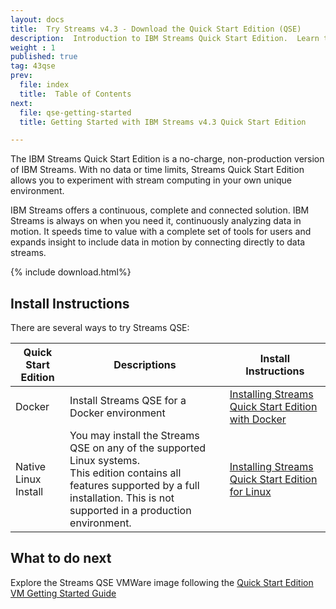 ```yaml
---
layout: docs
title:  Try Streams v4.3 - Download the Quick Start Edition (QSE)
description:  Introduction to IBM Streams Quick Start Edition.  Learn the different ways to get started.
weight : 1
published: true
tag: 43qse
prev:
  file: index
  title:  Table of Contents
next:
  file: qse-getting-started
  title: Getting Started with IBM Streams v4.3 Quick Start Edition

---
```


The IBM Streams Quick Start Edition is a no-charge, non-production version of IBM Streams.  With no data or time limits, Streams Quick Start Edition allows you to experiment with stream computing in your own unique environment.  

IBM Streams offers a continuous, complete and connected solution.  IBM Streams is always on when you need it, continuously analyzing data in motion.  It speeds time to value with a complete set of tools for users and expands insight to include data in motion by connecting directly to data streams.

{% include download.html%}

## Install Instructions

There are several ways to try Streams QSE:

| Quick Start Edition  | Descriptions         | Install Instructions |
| -------------------- | -------------------- | ----------------|
| Docker | Install Streams QSE for a Docker environment | [Installing Streams Quick Start Edition with Docker](../qse-install-docker/)|
| Native Linux Install | You may install the Streams QSE on any of the supported Linux systems.<br>  This edition contains all features supported by a full installation.  This is not supported in a production environment. | [Installing Streams Quick Start Edition for Linux](../qse-install-linux/)

## What to do next

Explore the Streams QSE VMWare image following the [Quick Start Edition VM Getting Started Guide](/streamsx.documentation/docs/4.3/qse-getting-started/)
